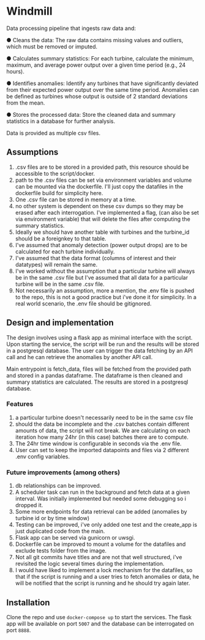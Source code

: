 # Windmill


Data processing pipeline that ingests raw data and:

●	Cleans the data: The raw data contains missing values and outliers, which must be removed or imputed.

●	Calculates summary statistics: For each turbine, calculate the minimum, maximum, and average power output over a given time period (e.g., 24 hours).

●	Identifies anomalies: Identify any turbines that have significantly deviated from their expected power output over the same time period. Anomalies can be defined as turbines whose output is outside of 2 standard deviations from the mean.

●	Stores the processed data: Store the cleaned data and summary statistics in a database for further analysis.


Data is provided as multiple csv files. 

## Assumptions 

1. .csv files are to be stored in a provided path, this resource should be accessible to the script/docker.
2. path to the .csv files can be set via environment variables and volume can be mounted via the dockerfile.
I'll just copy the datafiles in the dockerfile build for simplicity here.
3. One .csv file can be stored in memory at a time.
4. no other system is dependent on these csv dumps so they may be erased after each interrogation. I've implemented a
flag, (can also be set via environment variable) that will delete the files after computing the summary statistics.
5. Ideally we should have another table with turbines and the turbine_id should be a foreignkey to that table.
6. I've assumed that anomaly detection (power output drops) are to be calculated for each turbine individually.
7. I've assumed that the data format (columns of interest and their datatypes) will remain the same.
8. I've worked without the assumption that a particular turbine will always be in the same .csv file but
I've assumed that all data for a particular turbine will be in the same .csv file. 
9. Not necessarily an assumption, more a mention, the .env file is pushed to the repo, this is not a good practice
but i've done it for simplicity. In a real world scenario, the .env file should be gitignored.

## Design and implementation

The design involves using a flask app as  minimal interface with the script. Upon starting the service,
the script will be run and the results will be stored in a postgresql database. The user can trigger the data
fetching by an API call and he can retrieve the anomalies by another API call.

Main entrypoint is fetch_data, files will be fetched from the provided path and stored in a pandas dataframe.
The dataframe is then cleaned and summary statistics are calculated. The results are stored in a postgresql database.

### Features

1. a particular turbine doesn't necessarily need to be in the same csv file
2. should the data be incomplete and the .csv batches contain different amounts of data, the script will not break.
We are calculating on each iteration how many 24hr (in this case) batches there are to compute.
3. The 24hr time window is configurable in seconds via the .env file.
4. User can set to keep the imported datapoints and files via 2 different .env config variables.

### Future improvements (among others)

1. db relationships can be improved.
2. A scheduler task can run in the background and fetch data at a given interval. Was initially implemented but
needed some debugging so i dropped it. 
3. Some more endpoints for data retrieval can be added (anomalies by turbine id or by time window)
4. Testing can be improved, i've only added one test and the create_app is just duplicated code from the main.
5. Flask app can be served via gunicorn or uwsgi.
6. Dockerfile can be improved to mount a volume for the datafiles and exclude tests folder from the image.
7. Not all git commits have titles and are not that well structured, i've revisited the logic several times
during the implementation.
8. I would have liked to implement a lock mechanism for the datafiles, so that if the script is running and
a user tries to fetch anomalies or data, he will be notified that the script is running and he should try again later.


## Installation

Clone the repo and use `docker-compose up` to start the services. The flask app will be available on port `5007` and
the database can be interrogated on port `8888`.
